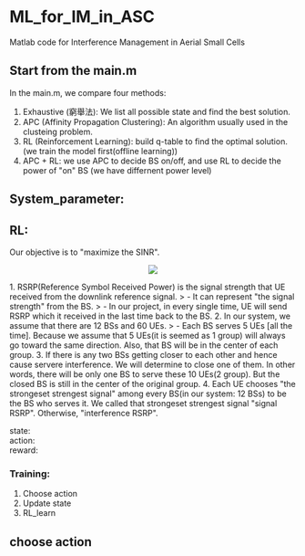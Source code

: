 # ML_for_IM_in_ASC
Matlab code for Interference Management in Aerial Small Cells

## Start from the main.m
In the main.m, we compare four methods: 
1. Exhaustive (窮舉法): We list all possible state and find the best solution. 
2. APC (Affinity Propagation Clustering): An algorithm usually used in the clusteing problem. 
3. RL (Reinforcement Learning): build q-table to find the optimal solution. (we train the model first(offline learning)) 
4. APC + RL: we use APC to decide BS on/off, and use RL to decide the power of "on" BS (we have differnent power level) 

## System_parameter: 

## RL: 
Our objective is to "maximize the SINR".  

<p align="center">
  <img src="http://latex.codecogs.com/gif.latex? SINR = \frac{signalRSRP}{interferenceRSRP + Noise}" />
</p>  
1. RSRP(Reference Symbol Received Power) is the signal strength that UE received from the downlink reference signal.  
> - It can represent "the signal strength" from the BS.   
> - In our project, in every single time, UE will send RSRP which it received in the last time back to the BS.    
2. In our system, we assume that there are 12 BSs and 60 UEs.  
> - Each BS serves 5 UEs [all the time]. Because we assume that 5 UEs(it is seemed as 1 group) will always go toward the same direction. Also, that BS will be in the center of each group.  
3. If there is any two BSs getting closer to each other and hence cause servere interference. We will determine to close one of them. In other words, there will be only one BS to serve these 10 UEs(2 group). But the closed BS is still in the center of the original group.  
4. Each UE chooses "the strongeset strengest signal" among every BS(in our system: 12 BSs) to be the BS who serves it.  
We called that strongeset strengest signal "signal RSRP". Otherwise, "interference RSRP".  




state:   
action:  
reward:  
 
### Training: 
1. Choose action 
2. Update state 
3. RL_learn

 
## choose action 
